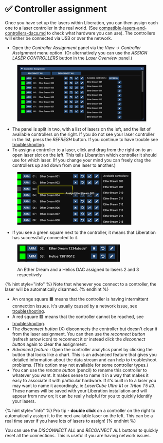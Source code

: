 # ✅ Controller assignment

Once you have set up the lasers within Liberation, you can then assign each one to a laser controller in the real world. (See [compatible-lasers-and-controllers-dacs.md](../hardware/compatible-lasers-and-controllers-dacs.md "mention") to check what hardware you can use). The controllers will either be connected via USB or over the network.&#x20;

* Open the _Controller Assignment_ panel via the  _View -> Controller Assignment_ menu option. (Or alternatively you can use the _ASSIGN LASER CONTROLLERS_ button in the _Laser Overview_ panel.)

<figure><img src="../.gitbook/assets/Screenshot 2024-12-31 at 14.30.18.png" alt="Controller Assignment panel"><figcaption></figcaption></figure>

* The panel is split in two, with a list of lasers on the left, and the list of available controllers on the right. If you do not see your laser controller in the list, press the _REFRESH_ button. If you continue to have trouble see [troubleshooting](../troubleshooting/ "mention").&#x20;
* To assign a controller to a laser, click and drag from the right on to an open laser slot on the left. This tells Liberation which controller it should use for which laser. (If you change your mind you can freely drag the controllers up and down from one laser to another.)&#x20;

<figure><img src="../.gitbook/assets/Screenshot 2024-12-31 at 14.33.23.png" alt="List of controllers" width="375"><figcaption></figcaption></figure>

* If you see a green square next to the controller, it means that Liberation has successfully connected to it.&#x20;

<figure><img src="../.gitbook/assets/controller-assignment-laser-list" alt="" width="338"><figcaption><p>An Ether Dream and a Helios DAC assigned to lasers 2 and 3 respectively</p></figcaption></figure>

{% hint style="info" %}
Note that whenever you connect to a controller, the laser will be automatically disarmed.&#x20;
{% endhint %}

* An orange square 🟧 means that the controller is having intermittent connection issues. It's usually caused by a network issue, see [troubleshooting](../troubleshooting/ "mention").
* A red square 🟥 means that the controller cannot be reached, see [troubleshooting](../troubleshooting/ "mention").&#x20;
* The _disconnect button_ (X) disconnects the controller but doesn't clear it from the laser assignment.  You can then use the _reconnect button_ (refresh arrow icon) to reconnect it or instead click the _disconnect button_ again to clear the assignment.&#x20;
* _Advanced feature :_ Open the controller analytics panel by clicking the button that looks like a chart. This is an advanced feature that gives you detailed information about the data stream and can help to troubleshoot problems.  (This option may not available for some controller types.)
* You can use the _rename button_ (pencil) to rename this controller to whatever you want. It makes sense to name it in a way that makes it easy to associate it with particular hardware. If it's built in to a laser you may want to name it accordingly, ie _LaserCube Ultra #1_ or _Triton T5 #3._ These names will be saved with your Liberation installation and will appear from now on; it can be really helpful for you to quickly identify your lasers.  &#x20;

{% hint style="info" %}
Pro tip - **double click** on a controller on the right to automatically assign it to the next available laser on the left. This can be a real time saver if you have lots of lasers to assign!&#x20;
{% endhint %}

You can use the _DISCONNECT ALL_ and _RECONNECT ALL_ buttons to quickly reset all the connections. This is useful if you are having network issues.&#x20;
